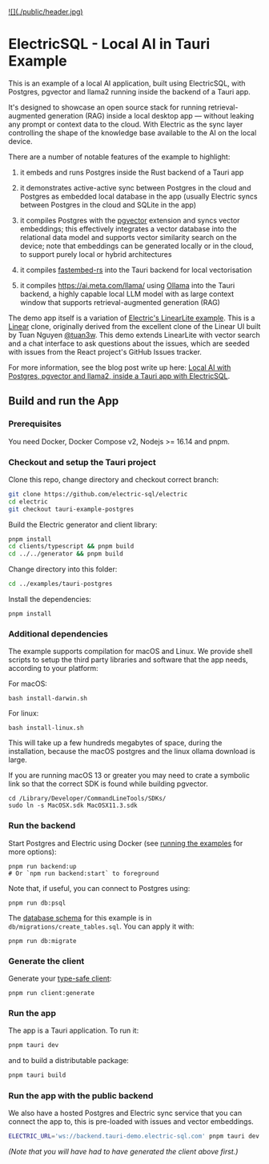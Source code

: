 <a href="https://electric-sql.com/blog/2024/01/25/local-first-ai-with-tauri-postgres-pgvector-llama">
  ![](./public/header.jpg)
</a>

# ElectricSQL - Local AI in Tauri Example

This is an example of a local AI application, built using ElectricSQL, with Postgres, pgvector and llama2 running inside the backend of a Tauri app.

It's designed to showcase an open source stack for running retrieval-augmented generation (RAG) inside a local desktop app &mdash; without leaking any prompt or context data to the cloud. With Electric as the sync layer controlling the shape of the knowledge base available to the AI on the local device.

There are a number of notable features of the example to highlight:

1. it embeds and runs Postgres inside the Rust backend of a Tauri app
2. it demonstrates active-active sync between Postgres in the cloud and Postgres as embedded local database in the app (usually Electric syncs between Postgres in the cloud and SQLite in the app)

3. it compiles Postgres with the [pgvector](https://github.com/pgvector/pgvector) extension and syncs vector embeddings; this effectively integrates a vector database into the relational data model and supports vector similarity search on the device; note that embeddings can be generated locally or in the cloud, to support purely local or hybrid architectures
4. it compiles [fastembed-rs](https://github.com/Anush008/fastembed-rs) into the Tauri backend for local vectorisation
5. it compiles https://ai.meta.com/llama/ using [Ollama](https://ollama.ai) into the Tauri backend, a highly capable local LLM model with as large context window that supports retrieval-augmented generation (RAG)

The demo app itself is a variation of [Electric's LinearLite example](https://electric-sql.com/docs/examples/linear-lite). This is a [Linear](https://linear.app) clone, originally derived from the excellent clone of the Linear UI built by Tuan Nguyen [@tuan3w](https://github.com/tuan3w). This demo extends LinearLite with vector search and a chat interface to ask questions about the issues, which are seeded with issues from the React project's GitHub Issues tracker.

For more information, see the blog post write up here: [Local AI with Postgres, pgvector and llama2, inside a Tauri app with ElectricSQL](https://electric-sql.com/blog/2024/01/25/local-first-ai-with-tauri-postgres-pgvector-llama).

## Build and run the App

### Prerequisites

You need Docker, Docker Compose v2, Nodejs >= 16.14 and pnpm.

### Checkout and setup the Tauri project

Clone this repo, change directory and checkout correct branch:

```sh
git clone https://github.com/electric-sql/electric
cd electric
git checkout tauri-example-postgres
```

Build the Electric generator and client library:

```sh
pnpm install
cd clients/typescript && pnpm build
cd ../../generator && pnpm build
```

Change directory into this folder:

```sh
cd ../examples/tauri-postgres
```

Install the dependencies:

```shell
pnpm install
```

### Additional dependencies

The example supports compilation for macOS and Linux. We provide shell scripts to setup the third party libraries and software that the app needs, according to your platform:

For macOS:

```shell
bash install-darwin.sh
```

For linux:
```shell
bash install-linux.sh
```

This will take up a few hundreds megabytes of space, during the installation, because the macOS postgres and the linux ollama download is large.

If you are running macOS 13 or greater you may need to crate a symbolic link so that the correct SDK is found while building pgvector.

```shell
cd /Library/Developer/CommandLineTools/SDKs/
sudo ln -s MacOSX.sdk MacOSX11.3.sdk
```

### Run the backend

Start Postgres and Electric using Docker (see [running the examples](https://electric-sql.com/docs/examples/notes/running) for more options):

```shell
pnpm run backend:up
# Or `npm run backend:start` to foreground
```

Note that, if useful, you can connect to Postgres using:

```shell
pnpm run db:psql
```

The [database schema](https://electric-sql.com/docs/usage/data-modelling) for this example is in `db/migrations/create_tables.sql`.
You can apply it with:

```shell
pnpm run db:migrate
```

### Generate the client

Generate your [type-safe client](https://electric-sql.com/docs/usage/data-access/client):

```shell
pnpm run client:generate
```

### Run the app

The app is a Tauri application. To run it:

```bash
pnpm tauri dev
```

and to build a distributable package:

```bash
pnpm tauri build
```

### Run the app with the public backend

We also have a hosted Postgres and Electric sync service that you can connect the app to, this is pre-loaded with issues and vector embeddings.

```bash
ELECTRIC_URL='ws://backend.tauri-demo.electric-sql.com' pnpm tauri dev
```

*(Note that you will have had to have generated the client above first.)*